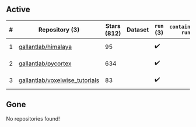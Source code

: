 ## Active
| # | Repository (3) | Stars (812) | Dataset | `run` (3) | `containers-run` | Last Modified |
| --- | --- | --- | --- | --- | --- | --- |
| 1 | [gallantlab/himalaya](https://github.com/gallantlab/himalaya) | 95 |  | :heavy_check_mark: |  | 2025-08-19 03:04:12+00:00 |
| 2 | [gallantlab/pycortex](https://github.com/gallantlab/pycortex) | 634 |  | :heavy_check_mark: |  | 2025-08-12 13:16:23+00:00 |
| 3 | [gallantlab/voxelwise_tutorials](https://github.com/gallantlab/voxelwise_tutorials) | 83 |  | :heavy_check_mark: |  | 2025-04-25 12:39:11+00:00 |

## Gone
No repositories found!
